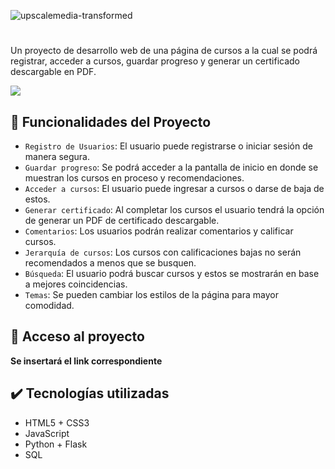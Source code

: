 ![upscalemedia-transformed](https://github.com/user-attachments/assets/0a172975-bc09-4014-b970-ae29381d6826)
# 
Un proyecto de desarrollo web de una página de cursos a la cual se podrá registrar, acceder a cursos, guardar progreso y generar un certificado descargable en PDF.

<p align="left">
  <img src="https://img.shields.io/badge/STATUS-EN%20DESAROLLO-green">
</p>

## 🔨 Funcionalidades del Proyecto
- `Registro de Usuarios`: El usuario puede registrarse o iniciar sesión de manera segura.
- `Guardar progreso`: Se podrá acceder a la pantalla de inicio en donde se muestran los cursos en proceso y recomendaciones.
- `Acceder a cursos`: El usuario puede ingresar a cursos o darse de baja de estos.
- `Generar certificado`: Al completar los cursos el usuario tendrá la opción de generar un PDF de certificado descargable.
- `Comentarios`: Los usuarios podrán realizar comentarios y calificar cursos.
- `Jerarquía de cursos`: Los cursos con calificaciones bajas no serán recomendados a menos que se busquen.
- `Búsqueda`: El usuario podrá buscar cursos y estos se mostrarán en base a mejores coincidencias.
- `Temas`: Se pueden cambiar los estilos de la página para mayor comodidad.

## 📁 Acceso al proyecto
**Se insertará el link correspondiente**

## ✔️ Tecnologías utilizadas
- HTML5 + CSS3
- JavaScript
- Python + Flask
- SQL
